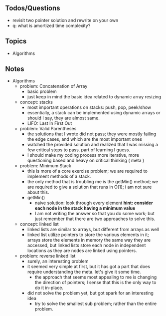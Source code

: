 ## Todos/Questions
- revisit two pointer solution and rewrite on your own
- q: what is amortized time complexity? 


## Topics
- Algorithms



## Notes
- Algorithms 
	- problem: Concatenation of Array
		- basic problem
		- just keep in mind the basic idea related to dynamic array resizing
	- concept: stacks
		- most important operations on stacks: push, pop, peek/show
		- essentially, a stack can be implemented using dynamic arrays or should I say, they are almost same. 
		- LIFO: Last In First Out 
	- problem: Valid Parentheses
		- the solutions that I wrote did not pass; they were mostly failing the edge cases, and which are the most important ones
		- watched the provided solution and realized that I was missing a few critical steps to pass. part of learning I guess. 
		- I should make my coding process more iterative, more questioning based and heavy on critical thinking ( meta ) 
	- problem: Minimum Stack
		- this is more of a core exercise problem; we are required to implement methods of a stack. 
		- the only method that is troubling me is the getMin() method; we are required to give a solution that runs in O(1); i am not sure about this.
		- getMin()
			- naive solution: look through every element 
			**hint: consider each node in the stack having a minimum value**
			- I am not writing the answer so that you do some work; but just remember that there are two approaches to solve this. 			
	- concept: linked list
		- linked lists are similar to arrays, but different from arrays as well
		- linked list utilize pointers to store the various elements in it; arrays store the elements in memory the same way they are accessed, but linked lists store each node in independent locations as they are nodes are linked using pointers. 
	- problem: reverse linked list
		- surely, an interesting problem
		- it seemed very simple at first, but it has got a part that does require understanding the meta. let's give it some time. 
			- the approach that seems most appealing to me is changing the direction of pointers; I sense that this is the only way to do it in-place. 
		- did not solve the problem yet, but got spark for an interesting idea
			- try to solve the smallest sub problem; rather than the entire problem.  
	
